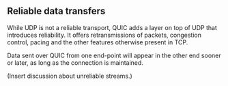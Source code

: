 ## ‎Reliable data transfers

While UDP is not a reliable transport, QUIC adds a layer on top of UDP that
introduces reliability. It offers retransmissions of packets, congestion
control, pacing and the other features otherwise present in TCP.

Data sent over QUIC from one end-point will appear in the other end sooner or
later, as long as the connection is maintained.

(Insert discussion about unreliable streams.)
